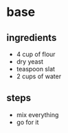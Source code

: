 # base 

## ingredients

- 4 cup of flour
- dry yeast
- teaspoon slat
- 2 cups of water


## steps

- mix everything
- go for it